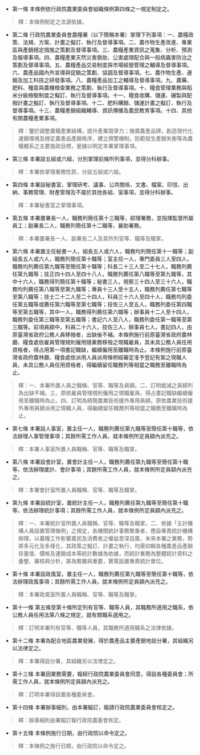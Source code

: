 * 第一條 本條例依行政院農業委員會組織條例第四條之一規定制定之。

> 釋：本條例制定之法源依據。

* 第二條 行政院農業委員會農糧署（以下簡稱本署）掌理下列事項：一、農糧政策、法規、方案、計畫之擬訂、執行及督導事項。二、農作物生產改進、專業區與產銷穩定措施之策劃及督導事項。三、農糧產業資訊之蒐集、分析、預測及報導事項。四、農糧產業天然災害救助、公害處理配合與一般病蟲害防治之策劃及督導事項。五、農糧產品交易制度與市場經營管理之輔導及督導事項。六、農產品國內外宣導與促銷之策劃、協調及督導事項。七、農作物生產、運銷及加工科技之研發事項。八、農糧產品加工之輔導及督導事項。九、農藥、肥料、種苗與農機檢查業務之策劃、執行及督導事項。十、糧食管理業務與稻米分級檢驗制度之擬訂、執行及督導事項。十一、糧食收購、儲運、碾製與配撥計畫之擬訂、執行及督導事項。十二、肥料購銷、儲運計畫之擬訂、執行及督導事項。十三、農糧產銷組織輔導、資訊傳播及農民教育事項。十四、其他有關農糧產業事項。

> 釋：鑒於調整農糧產業結構，提升產業競爭力；推廣農產品牌，創造現代化運銷環境及穩定農產品產銷秩序，建立預警機制，防範發生產銷失衡等為農糧體系之主要施政目標，爰據以明定本署掌理事項。

* 第三條 本署設五組或六組，分別掌理前條所列事項，並得分科辦事。

> 釋：本署依掌理業務性質，分設五組或六組。

* 第四條 本署設秘書室，掌理研考、議事、公共關係、文書、檔案、印信、出納、事務管理、財產管理及不屬於其他各組、室事項，並得分科辦事。

> 釋：本署秘書室之掌理事項。

* 第五條 本署置署長一人，職務列簡任第十三職等，綜理署務，並指揮監督所屬員工；副署長二人，職務列簡任第十二職等，襄助署務。

> 釋：本署置署長一人、副署長二人及其所列官等、職等及職掌。

* 第六條 本署置主任秘書一人，組長五人或六人，職務均列簡任第十一職等；副組長五人或六人，職務列簡任第十職等；室主任一人，專門委員三人至四人，職務均列薦任第九職等至簡任第十職等；科長二十三人至二十七人，職務列薦任第九職等；技正四十四人至四十八人，職務列薦任第八職等至第九職等，其中十六人，職務得列簡任第十職等；秘書三人，視察三十四人至三十六人，職務均列薦任第八職等至第九職等；專員十三人至十五人，職務列薦任第七職等至第八職等；技士二十二人至二十四人，科員三十六人至四十人，職務均列委任第五職等或薦任第六職等至第七職等；技佐三人至五人，職務列委任第四職等至第五職等，其中一人，職務得列薦任第六職等；辦事員十二人至十四人，職務列委任第三職等至第五職等；書記六人至八人，職務列委任第一職等至第三職等。前項員額中，科員二十六人，技佐三人，辦事員七人，書記四人，由原臺灣省政府公務人員移撥者，出缺後不補。本條例施行前原臺灣省政府農林廳、糧食處依雇員管理規則僱用隨業務移撥之現職雇員，其未具公務人員任用資格者，得占用第一項書記職缺，繼續僱用至離職時為止。本條例施行前原臺灣省政府農林廳、糧食處依派用人員派用條例經審定准予登記有案之現職人員，未具公務人員任用資格者，得繼續留任職務列等相當之職務至離職時為止。

> 釋：一、本署所置人員之職稱、官等、職等及員額。二、訂明裁減之員額列為出缺不補。三、原依雇員管理規則僱用之現職雇員，得占書記職缺繼續僱用至離職時為止。四、訂明為精簡農業技術援外專用員額，原依農業技術援外專用員額派用之現職人員，得繼續留任職務列等相當之職務至離職時為止。

* 第七條 本署設人事室，置主任一人，職務列薦任第九職等至簡任第十職等，依法辦理人事管理事項；其餘所需工作人員，就本條例所定員額內派充之。

> 釋：本署人事室所置人員職稱、官等、職等及職掌。

* 第八條 本署設會計室，置會計主任一人，職務列薦任第九職等至簡任第十職等，依法辦理歲計、會計事項；其餘所需工作人員，就本條例所定員額內派充之。

> 釋：本署會計室所置人員職稱、官等、職等及職掌。

* 第九條 本署設統計室，置統計主任一人，職務列薦任第九職等至簡任第十職等，依法辦理統計事項；其餘所需工作人員，就本條例所定員額內派充之。

> 釋：一、本署統計室所置人員職稱、官等、職等及職掌。二、依據「主計機構人員設置管理條例」之規定，各機關統計事務繁重者，應設專責統計機構辦理，以農糧工作影響農民及消費者之權益至深且廣，未來本署之業務，勢將多元化及多樣化，其政策之擬訂、計畫之執行，均需仰賴各種農產品產銷存量值、價格及運銷成本等統計數據為依據，而統計業務為整體統計資料之彙整、審核與分析，甚為繁雜與重要，實需設置專責統計單位。

* 第十條 本署設政風室，置主任一人，職務列薦任第九職等至簡任第十職等，依法辦理政風事項；其餘所需工作人員，就本條例所定員額內派充之。

> 釋：本署政風室所置人員職稱、官等、職等及職掌。

* 第十一條 第五條至第十條所定列有官等、職等人員，其職務所適用之職系，依公務人員任用法第八條之規定，就有關職系選用之。

> 釋：訂明本署列有官等、職等人員，其職務所適用職系之法律依據。

* 第十二條 本署為配合地區農業發展，得於農產品主要產銷地設分署，其組織另以法律定之。

> 釋：本署得設分署，其組織另以法律定之。

* 第十三條 本署因業務需要，報經行政院農業委員會同意，得設各種委員會；所需工作人員，就本條例所定員額內派充之。

> 釋：訂明本署得設置各種委員會。

* 第十四條 本署辦事細則，由本署擬訂，報請行政院農業委員會核定之。

> 釋：辦事細則由署擬訂報行政院農委會核定。

* 第十五條 本條例施行日期，由行政院以命令定之。

> 釋：本條例之施行日期，由行政院以命令定之。

